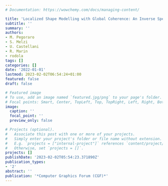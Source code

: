 ```yaml
---
# Documentation: https://wowchemy.com/docs/managing-content/

title: 'Localized Shape Modelling with Global Coherence: An Inverse Spectral Approach'
subtitle: ''
summary: ''
authors:
- M. Pegoraro
- S. Melzi
- U. Castellani
- R. Marin
- rodola
tags: []
categories: []
date: '2022-01-01'
lastmod: 2023-02-02T06:54:24+01:00
featured: false
draft: false

# Featured image
# To use, add an image named `featured.jpg/png` to your page's folder.
# Focal points: Smart, Center, TopLeft, Top, TopRight, Left, Right, BottomLeft, Bottom, BottomRight.
image:
  caption: ''
  focal_point: ''
  preview_only: false

# Projects (optional).
#   Associate this post with one or more of your projects.
#   Simply enter your project's folder or file name without extension.
#   E.g. `projects = ["internal-project"]` references `content/project/deep-learning/index.md`.
#   Otherwise, set `projects = []`.
projects: []
publishDate: '2023-02-02T05:54:23.371890Z'
publication_types:
- '2'
abstract: ''
publication: '*Computer Graphics Forum (CGF)*'
---
```

